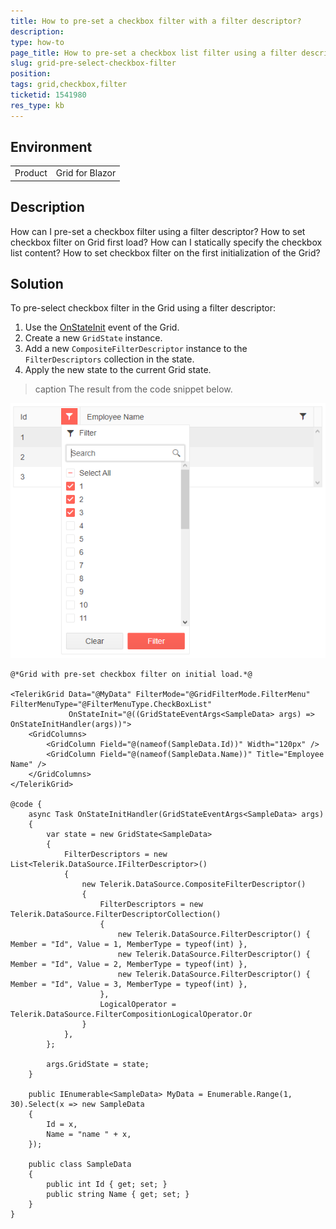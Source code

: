 ```yaml
---
title: How to pre-set a checkbox filter with a filter descriptor?
description: 
type: how-to
page_title: How to pre-set a checkbox list filter using a filter descriptor?
slug: grid-pre-select-checkbox-filter
position: 
tags: grid,checkbox,filter
ticketid: 1541980
res_type: kb
---
```


## Environment
<table>
	<tbody>
		<tr>
			<td>Product</td>
			<td>Grid for Blazor</td>
		</tr>
	</tbody>
</table>


## Description
How can I pre-set a checkbox filter using a filter descriptor? How to set checkbox filter on Grid first load? How can I statically specify the checkbox list content? How to set checkbox filter on the first initialization of the Grid?

## Solution
To pre-select checkbox filter in the Grid using a filter descriptor:

1. Use the [OnStateInit](https://docs.telerik.com/blazor-ui/components/grid/state#events) event of the Grid.
2. Create a new `GridState` instance.
3. Add a new `CompositeFilterDescriptor` instance to the `FilterDescriptors` collection in the state.
4. Apply the new state to the current Grid state.

>caption The result from the code snippet below.

![](images/grid-pre-select-checkbox-filter-screenshot.PNG)

````Razor
@*Grid with pre-set checkbox filter on initial load.*@

<TelerikGrid Data="@MyData" FilterMode="@GridFilterMode.FilterMenu" FilterMenuType="@FilterMenuType.CheckBoxList"
             OnStateInit="@((GridStateEventArgs<SampleData> args) => OnStateInitHandler(args))">
    <GridColumns>
        <GridColumn Field="@(nameof(SampleData.Id))" Width="120px" />
        <GridColumn Field="@(nameof(SampleData.Name))" Title="Employee Name" />
    </GridColumns>
</TelerikGrid>

@code {
    async Task OnStateInitHandler(GridStateEventArgs<SampleData> args)
    {
        var state = new GridState<SampleData>
        {
            FilterDescriptors = new List<Telerik.DataSource.IFilterDescriptor>()
            {
                new Telerik.DataSource.CompositeFilterDescriptor()
                {
                    FilterDescriptors = new Telerik.DataSource.FilterDescriptorCollection()
                    {
                        new Telerik.DataSource.FilterDescriptor() { Member = "Id", Value = 1, MemberType = typeof(int) },
                        new Telerik.DataSource.FilterDescriptor() { Member = "Id", Value = 2, MemberType = typeof(int) },
                        new Telerik.DataSource.FilterDescriptor() { Member = "Id", Value = 3, MemberType = typeof(int) },
                    },
                    LogicalOperator = Telerik.DataSource.FilterCompositionLogicalOperator.Or
                }
            },
        };

        args.GridState = state;
    }

    public IEnumerable<SampleData> MyData = Enumerable.Range(1, 30).Select(x => new SampleData
    {
        Id = x,
        Name = "name " + x,
    });

    public class SampleData
    {
        public int Id { get; set; }
        public string Name { get; set; }
    }
}
````
